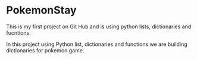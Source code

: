 # PokemonStay

This is my first project on Git Hub and is using python lists, dictionaries and fucntions.

In this project using Python list, dictionaries and functions we are building dictionaries for pokemon game.
